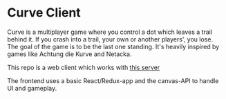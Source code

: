 # Curve Client

Curve is a multiplayer game where you control a dot which leaves a trail behind it. If you crash into a trail, your own or another players', you lose. The goal of the game is to be the last one standing. It's heavily inspired by games like Achtung die Kurve and Netacka.

This repo is a web client which works with [this server](https://github.com/thehellbean/curve-server)

The frontend uses a basic React/Redux-app and the canvas-API to handle UI and gameplay.
